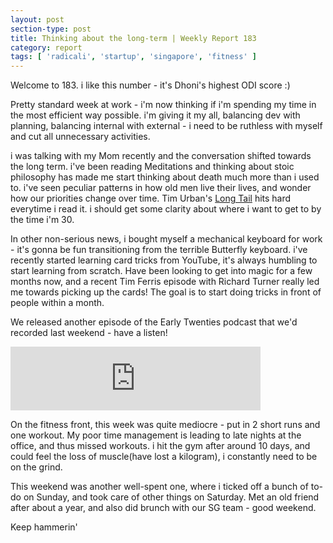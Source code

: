```yaml
---
layout: post
section-type: post
title: Thinking about the long-term | Weekly Report 183
category: report
tags: [ 'radicali', 'startup', 'singapore', 'fitness' ]
---
```


Welcome to 183. i like this number - it's Dhoni's highest ODI score :)

Pretty standard week at work - i'm now thinking if i'm spending my time in the most efficient way possible. i'm giving it my all, balancing dev with planning, balancing internal with external - i need to be ruthless with myself and cut all unnecessary activities.

i was talking with my Mom recently and the conversation shifted towards the long term. i've been reading Meditations and thinking about stoic philosophy has made me start thinking about death much more than i used to. i've seen peculiar patterns in how old men live their lives, and wonder how our priorities change over time. Tim Urban's [Long Tail](https://waitbutwhy.com/2015/12/the-tail-end.html) hits hard everytime i read it. i should get some clarity about where i want to get to by the time i'm 30.

In other non-serious news, i bought myself a mechanical keyboard for work - it's gonna be fun transitioning from the terrible Butterfly keyboard. i've recently started learning card tricks from YouTube, it's always humbling to start learning from scratch. Have been looking to get into magic for a few months now, and a recent Tim Ferris episode with Richard Turner really led me towards picking up the cards! The goal is to start doing tricks in front of people within a month.

We released another episode of the Early Twenties podcast that we'd recorded last weekend - have a listen!

<iframe src="https://anchor.fm/earlytwenties/embed/episodes/Sodhi--tu-karna-kya-chahta-hai-ebb08e" height="102px" width="400px" frameborder="0" scrolling="no"></iframe>

On the fitness front, this week was quite mediocre - put in 2 short runs and one workout. My poor time management is leading to late nights at the office, and thus missed workouts. i hit the gym after around 10 days, and could feel the loss of muscle(have lost a kilogram), i constantly need to be on the grind. 

This weekend was another well-spent one, where i ticked off a bunch of to-do on Sunday, and took care of other things on Saturday. Met an old friend after about a year, and also did brunch with our SG team - good weekend.

Keep hammerin'